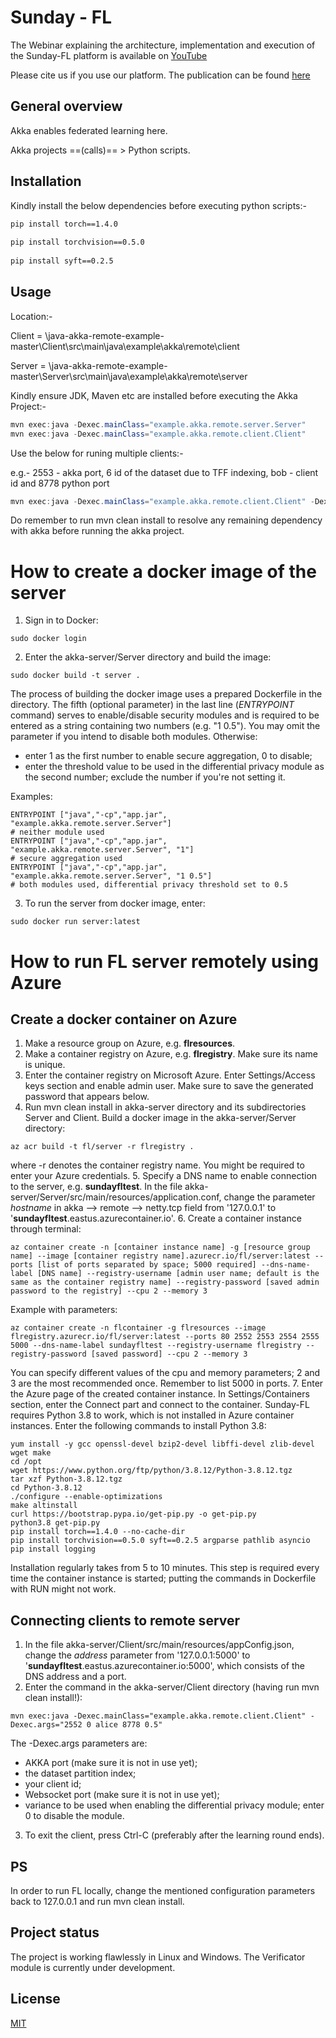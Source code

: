 # Sunday - FL

The Webinar explaining the architecture, implementation and execution of the Sunday-FL platform is available on [YouTube](https://www.youtube.com/watch?v=W2sg7cpbxTw)

Please cite us if you use our platform. The publication can be found [here](https://assist-iot.eu/wp-content/uploads/2021/05/ASSIST-IoT-Technical-Report-2-Sunday-FL%E2%80%93Developing-Open-Source-Platform-for-Federated-Learning.pdf)

## General overview

Akka enables federated learning here.

Akka projects ==(calls)== > Python scripts.

## Installation

Kindly install the below dependencies before executing python scripts:-
 
```bash 
pip install torch==1.4.0
 
pip install torchvision==0.5.0
 
pip install syft==0.2.5
```

## Usage

Location:-

Client = \java-akka-remote-example-master\Client\src\main\java\example\akka\remote\client

Server = \java-akka-remote-example-master\Server\src\main\java\example\akka\remote\server

Kindly ensure JDK, Maven etc are installed before executing the Akka Project:-
```java
mvn exec:java -Dexec.mainClass="example.akka.remote.server.Server"
mvn exec:java -Dexec.mainClass="example.akka.remote.client.Client"
```

Use the below for runing multiple clients:-


e.g.-  2553 - akka port,
       6 id of the dataset due to TFF indexing,
       bob - client id and
       8778 python port
```java
mvn exec:java -Dexec.mainClass="example.akka.remote.client.Client" -Dexec.args="2553 6 bob 8778"
```

Do remember to run mvn clean install to resolve any remaining dependency with akka before running the akka project.


# How to create a docker image of the server

1. Sign in to Docker:

```
sudo docker login
```

2. Enter the akka-server/Server directory and build the image:

```
sudo docker build -t server .
```

The process of building the docker image uses a prepared Dockerfile in the directory. The fifth (optional parameter) in the last line (_ENTRYPOINT_ command) serves to enable/disable security modules and is required to be entered as a string containing two numbers (e.g. "1 0.5"). You may omit the parameter if you intend to disable both modules. Otherwise:
* enter 1 as the first number to enable secure aggregation, 0 to disable;
* enter the threshold value to be used in the differential privacy module as the second number; exclude the number if you're not setting it.

Examples:

```
ENTRYPOINT ["java","-cp","app.jar", "example.akka.remote.server.Server"]
# neither module used
ENTRYPOINT ["java","-cp","app.jar", "example.akka.remote.server.Server", "1"]
# secure aggregation used
ENTRYPOINT ["java","-cp","app.jar", "example.akka.remote.server.Server", "1 0.5"]
# both modules used, differential privacy threshold set to 0.5
```

3. To run the server from docker image, enter:

```
sudo docker run server:latest
```

# How to run FL server remotely using Azure

## Create a docker container on Azure

1. Make a resource group on Azure, e.g. **flresources**.
2. Make a container registry on Azure, e.g. **flregistry**. Make sure its name is unique.
3. Enter the container registry on Microsoft Azure. Enter Settings/Access keys section and enable admin user. Make sure to save the generated password that appears below.
4. Run mvn clean install in akka-server directory and its subdirectories Server and Client. Build a docker image in the akka-server/Server directory:

```
az acr build -t fl/server -r flregistry .
```

where -r denotes the container registry name. You might be required to enter your Azure credentials.
5. Specify a DNS name to enable connection to the server, e.g. **sundayfltest**. In the file akka-server/Server/src/main/resources/application.conf, change the parameter _hostname_ in akka --> remote --> netty.tcp field from '127.0.0.1' to '**sundayfltest**.eastus.azurecontainer.io'.
6. Create a container instance through terminal:

```
az container create -n [container instance name] -g [resource group name] --image [container registry name].azurecr.io/fl/server:latest --ports [list of ports separated by space; 5000 required] --dns-name-label [DNS name] --registry-username [admin user name; default is the same as the container registry name] --registry-password [saved admin password to the registry] --cpu 2 --memory 3
```

Example with parameters:

```
az container create -n flcontainer -g flresources --image flregistry.azurecr.io/fl/server:latest --ports 80 2552 2553 2554 2555 5000 --dns-name-label sundayfltest --registry-username flregistry --registry-password [saved password] --cpu 2 --memory 3
```

You can specify different values of the cpu and memory parameters; 2 and 3 are the most recommended once. Remember to list 5000 in ports.
7. Enter the Azure page of the created container instance. In Settings/Containers section, enter the Connect part and connect to the container. Sunday-FL requires Python 3.8 to work, which is not installed in Azure container instances. Enter the following commands to install Python 3.8:

```
yum install -y gcc openssl-devel bzip2-devel libffi-devel zlib-devel wget make
cd /opt
wget https://www.python.org/ftp/python/3.8.12/Python-3.8.12.tgz
tar xzf Python-3.8.12.tgz
cd Python-3.8.12
./configure --enable-optimizations
make altinstall
curl https://bootstrap.pypa.io/get-pip.py -o get-pip.py
python3.8 get-pip.py
pip install torch==1.4.0 --no-cache-dir
pip install torchvision==0.5.0 syft==0.2.5 argparse pathlib asyncio
pip install logging
```

Installation regularly takes from 5 to 10 minutes. This step is required every time the container instance is started; putting the commands in Dockerfile with RUN might not work.

## Connecting clients to remote server

1. In the file akka-server/Client/src/main/resources/appConfig.json, change the _address_ parameter from '127.0.0.1:5000' to '**sundayfltest**.eastus.azurecontainer.io:5000', which consists of the DNS address and a port.
2. Enter the command in the akka-server/Client directory (having run mvn clean install!):

```
mvn exec:java -Dexec.mainClass="example.akka.remote.client.Client" -Dexec.args="2552 0 alice 8778 0.5"
```

The -Dexec.args parameters are:
* AKKA port (make sure it is not in use yet);
* the dataset partition index;
* your client id;
* Websocket port (make sure it is not in use yet);
* variance to be used when enabling the differential privacy module; enter 0 to disable the module.
3. To exit the client, press Ctrl-C (preferably after the learning round ends).

## PS

In order to run FL locally, change the mentioned configuration parameters back to 127.0.0.1 and run mvn clean install.




## Project status
The project is working flawlessly in Linux and Windows.
The Verificator module is currently under development.

## License
[MIT](https://choosealicense.com/licenses/mit/)
